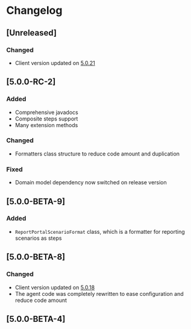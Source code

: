 # Changelog

## [Unreleased]
### Changed
- Client version updated on [5.0.21](https://github.com/reportportal/client-java/releases/tag/5.0.21)

## [5.0.0-RC-2]
### Added
- Comprehensive javadocs
- Composite steps support
- Many extension methods
### Changed
- Formatters class structure to reduce code amount and duplication
### Fixed
- Domain model dependency now switched on release version

## [5.0.0-BETA-9]
### Added
- `ReportPortalScenarioFormat` class, which is a formatter for reporting scenarios as steps

## [5.0.0-BETA-8]
### Changed
- Client version updated on [5.0.18](https://github.com/reportportal/client-java/releases/tag/5.0.18)
- The agent code was completely rewritten to ease configuration and reduce code amount 

## [5.0.0-BETA-4]
